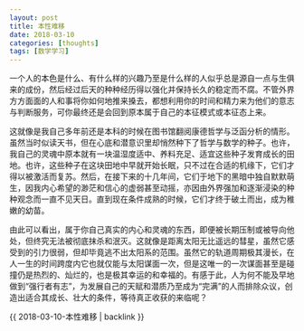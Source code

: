 ```yaml
---
layout: post
title: 本性难移
date: 2018-03-10
categories: [thoughts]
tags: [数学学习]
---
```


一个人的本色是什么、有什么样的兴趣乃至是什么样的人似乎总是源自一点与生俱来的成份，然后经过后天的种种经历得以强化并保持长久的稳定而不腐。不管外界方方面面的人和事将你如何地推来搡去，都想利用你的时间和精力来为他们的意志与判断服务，可你最终还是会回到原本属于自己的本征模式或本征态上来。

这就像是我自己多年前还是本科的时候在图书馆翻阅康德哲学与泛函分析的情形。虽然当时似读天书，但在心底和潜意识里却悄然种下了哲学与数学的种子。也许，我自己的灵魂中原本就有一块温湿度适中、养料充足、适宜这些种子发育成长的田地。也许，这些种子在这块田地中早就开始长眠，只不过在合适的机缘下，它们才得以被激活而复苏。然后，在接下来的十几年间，它们于地下的黑暗中独自默默萌生，因我内心希望的渺茫和信心的虚弱甚至动摇，亦因由外界强加和逐渐浸染的种种观念而一直不见天日。直到现在条件成熟的时候，它们才终于破土而出，成为稚嫩的幼苗。

由此可以看出，属于你自己真实的内心和灵魂的东西，即便被长期压制或被导向他处，但终究无法被彻底抹杀和泯灭。这就像是距离太阳无比遥远的彗星，虽然它感受到的引力很弱，但却毕竟逃不出太阳系的范围。虽然它的轨道周期极其漫长，在人一生的时间跨度内它也就仅能与太阳谋面一次，但是这唯一的一次谋面甚至是碰撞仍是热烈的、灿烂的，也是极其幸运的和幸福的。有感于此，人为何不能及早地做到“强行者有志”，为发展自己的天赋和潜质乃至成为“完满”的人而排除众议，创造出适合其成长、壮大的条件，等待真正收获的来临呢？

{{ 2018-03-10-本性难移 | backlink }}
